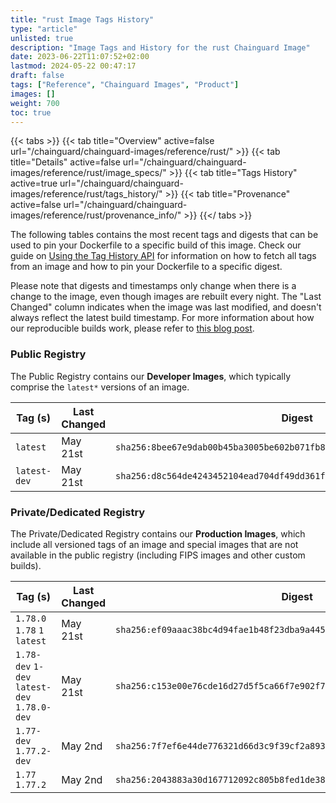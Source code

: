 ```yaml
---
title: "rust Image Tags History"
type: "article"
unlisted: true
description: "Image Tags and History for the rust Chainguard Image"
date: 2023-06-22T11:07:52+02:00
lastmod: 2024-05-22 00:47:17
draft: false
tags: ["Reference", "Chainguard Images", "Product"]
images: []
weight: 700
toc: true
---
```


{{< tabs >}}
{{< tab title="Overview" active=false url="/chainguard/chainguard-images/reference/rust/" >}}
{{< tab title="Details" active=false url="/chainguard/chainguard-images/reference/rust/image_specs/" >}}
{{< tab title="Tags History" active=true url="/chainguard/chainguard-images/reference/rust/tags_history/" >}}
{{< tab title="Provenance" active=false url="/chainguard/chainguard-images/reference/rust/provenance_info/" >}}
{{</ tabs >}}

The following tables contains the most recent tags and digests that can be used to pin your Dockerfile to a specific build of this image. Check our guide on [Using the Tag History API](/chainguard/chainguard-images/using-the-tag-history-api/) for information on how to fetch all tags from an image and how to pin your Dockerfile to a specific digest.

Please note that digests and timestamps only change when there is a change to the image, even though images are rebuilt every night. The "Last Changed" column indicates when the image was last modified, and doesn't always reflect the latest build timestamp. For more information about how our reproducible builds work, please refer to [this blog post](https://www.chainguard.dev/unchained/reproducing-chainguards-reproducible-image-builds).

### Public Registry
The Public Registry contains our **Developer Images**, which typically comprise the `latest*` versions of an image.

| Tag (s)       | Last Changed | Digest                                                                    |
|---------------|--------------|---------------------------------------------------------------------------|
|  `latest`     | May 21st     | `sha256:8bee67e9dab00b45ba3005be602b071fb83a09db30dbe6c867853ef244f84ffd` |
|  `latest-dev` | May 21st     | `sha256:d8c564de4243452104ead704df49dd361f29711f0d659ca0a782974903cc931f` |


### Private/Dedicated Registry
The Private/Dedicated Registry contains our **Production Images**, which include all versioned tags of an image and special images that are not available in the public registry (including FIPS images and other custom builds).

| Tag (s)                                       | Last Changed | Digest                                                                    |
|-----------------------------------------------|--------------|---------------------------------------------------------------------------|
|  `1.78.0` `1.78` `1` `latest`                 | May 21st     | `sha256:ef09aaac38bc4d94fae1b48f23dba9a445016a1427ebbd9c9e61744f40b428e9` |
|  `1.78-dev` `1-dev` `latest-dev` `1.78.0-dev` | May 21st     | `sha256:c153e00e76cde16d27d5f5ca66f7e902f7b7f73df9e5bf133cd3da83a20be796` |
|  `1.77-dev` `1.77.2-dev`                      | May 2nd      | `sha256:7f7ef6e44de776321d66d3c9f39cf2a8933164211769ae47bf8d67c5de5902e2` |
|  `1.77` `1.77.2`                              | May 2nd      | `sha256:2043883a30d167712092c805b8fed1de387c21dfe8bcd74b02f50eef8621e44e` |


